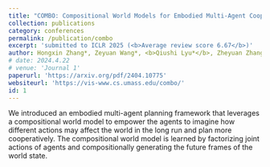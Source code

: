 ```yaml
---
title: "COMBO: Compositional World Models for Embodied Multi-Agent Cooperation"
collection: publications
category: conferences
permalink: /publication/combo
excerpt: 'submitted to ICLR 2025 (<b>Average review score 6.67</b>)'
author: Hongxin Zhang*, Zeyuan Wang*, <b>Qiushi Lyu*</b>, Zheyuan Zhang, Sunli Chen, Tianmin Shu, Yilun Du, Chuang Gan
# date: 2024.4.22
# venue: 'Journal 1'
paperurl: 'https://arxiv.org/pdf/2404.10775'
websiteurl: 'https://vis-www.cs.umass.edu/combo/'
id: 1
---
```


We introduced an embodied multi-agent planning framework that leverages a compositional world model to empower the agents to imagine how different actions may affect the world in the long run and plan more cooperatively. The compositional world model is learned by factorizing joint actions of agents and compositionally generating the future frames of the world state.